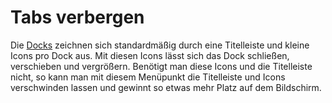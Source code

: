 <span id="top"></span>

# Tabs verbergen

Die [Docks](../../docks/) zeichnen sich standardmäßig durch
eine Titelleiste und kleine Icons pro Dock aus. Mit diesen Icons lässt
sich das Dock schließen, verschieben und vergrößern. Benötigt man diese
Icons und die Titelleiste nicht, so kann man mit diesem Menüpunkt die
Titelleiste und Icons verschwinden lassen und gewinnt so etwas mehr
Platz auf dem Bildschirm.
